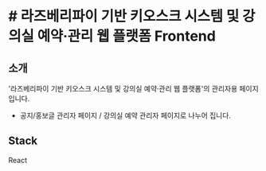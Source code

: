 # # 라즈베리파이 기반 키오스크 시스템 및 강의실 예약·관리 웹 플랫폼 Frontend

## 소개
'라즈베리파이 기반 키오스크 시스템 및 강의실 예약·관리 웹 플랫폼'의 관리자용 페이지 입니다.
- 공지/홍보글 관리자 페이지 / 강의실 예약 관리자 페이지로 나누어 집니다.

## Stack
React

